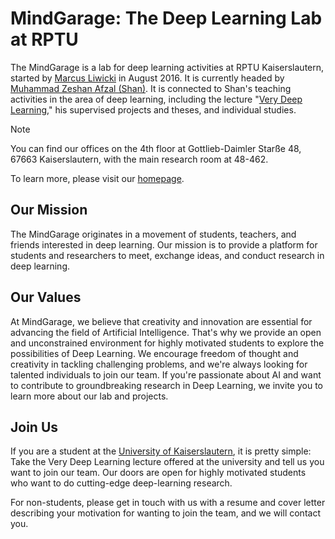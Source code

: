 # MindGarage: The Deep Learning Lab at RPTU

The MindGarage is a lab for deep learning activities at RPTU Kaiserslautern, started by [Marcus Liwicki](https://blog.mindgarage.de/team/liwicki/) in August 2016. It is currently headed by [Muhammad Zeshan Afzal (Shan)](https://blog.mindgarage.de/team/). It is connected to Shan's teaching activities in the area of deep learning, including the lecture "[Very Deep Learning](https://github.com/mindgarage/very-deep-learning-wise2324)," his supervised projects and theses, and individual studies.

> [!NOTE]
> You can find our offices on the 4th floor at Gottlieb-Daimler Starße 48, 67663 Kaiserslautern, with the main research room at 48-462.

To learn more, please visit our [homepage](https://blog.mindgarage.de/).

## Our Mission

The MindGarage originates in a movement of students, teachers, and friends interested in deep learning. Our mission is to provide a platform for students and researchers to meet, exchange ideas, and conduct research in deep learning.

## Our Values

At MindGarage, we believe that creativity and innovation are essential for advancing the field of Artificial Intelligence. That's why we provide an open and unconstrained environment for highly motivated students to explore the possibilities of Deep Learning. We encourage freedom of thought and creativity in tackling challenging problems, and we're always looking for talented individuals to join our team. If you're passionate about AI and want to contribute to groundbreaking research in Deep Learning, we invite you to learn more about our lab and projects.

## Join Us

If you are a student at the [University of Kaiserslautern](https://rptu.de), it is pretty simple: Take the Very Deep Learning lecture offered at the university and tell us you want to join our team. Our doors are open for highly motivated students who want to do cutting-edge deep-learning research.

For non-students, please get in touch with us with a resume and cover letter describing your motivation for wanting to join the team, and we will contact you.
